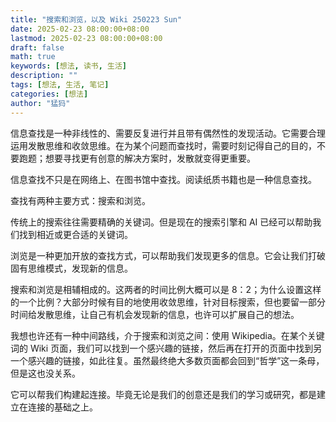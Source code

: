 ```yaml
---
title: "搜索和浏览，以及 Wiki 250223 Sun"
date: 2025-02-23 08:00:00+08:00
lastmod: 2025-02-23 08:00:00+08:00
draft: false
math: true
keywords: [想法, 读书, 生活]
description: ""
tags: [想法, 生活, 笔记]
categories: [想法]
author: "猛犸"
---
```


信息查找是一种非线性的、需要反复进行并且带有偶然性的发现活动。它需要合理运用发散思维和收敛思维。在为某个问题而查找时，需要时刻记得自己的目的，不要跑题；想要寻找更有创意的解决方案时，发散就变得更重要。

信息查找不只是在网络上、在图书馆中查找。阅读纸质书籍也是一种信息查找。

查找有两种主要方式：搜索和浏览。

传统上的搜索往往需要精确的关键词。但是现在的搜索引擎和 AI 已经可以帮助我们找到相近或更合适的关键词。

浏览是一种更加开放的查找方式，可以帮助我们发现更多的信息。它会让我们打破固有思维模式，发现新的信息。

搜索和浏览是相辅相成的。这两者的时间比例大概可以是 8：2；为什么设置这样的一个比例？大部分时候有目的地使用收敛思维，针对目标搜索，但也要留一部分时间给发散思维，让自己有机会发现新的信息，也许可以扩展自己的想法。

我想也许还有一种中间路线，介于搜索和浏览之间：使用 Wikipedia。在某个关键词的 Wiki 页面，我们可以找到一个感兴趣的链接，然后再在打开的页面中找到另一个感兴趣的链接，如此往复。虽然最终绝大多数页面都会回到“哲学”这一条母，但是这也没关系。

它可以帮我们构建起连接。毕竟无论是我们的创意还是我们的学习或研究，都是建立在连接的基础之上。
